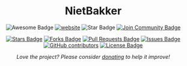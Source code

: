 <h1 align="center">NietBakker</h1>
<div align="center">
<img src="https://cdn.rawgit.com/sindresorhus/awesome/d7305f38d29fed78fa85652e3a63e154dd8e8829/media/badge.svg" alt="Awesome Badge"/>
<a href="https://arbeitnow.com/?utm_source=awesome-github-profile-readme"><img src="https://img.shields.io/static/v1?label=&labelColor=505050&message=NietBakker&color=%230076D6&style=flat&logo=google-chrome&logoColor=%230076D6" alt="website"/></a>
<!-- <img src="http://hits.dwyl.com/abhisheknaiidu/awesome-github-profile-readme.svg" alt="Hits Badge"/> -->
<img src="https://img.shields.io/static/v1?label=%F0%9F%8C%9F&message=Gouden%20Ster&style=style=flat&color=BC4E99" alt="Star Badge"/>
<a href="https://discord.gg/8zH6SSKtN9"><img src="https://img.shields.io/discord/733027681184251937.svg?style=flat&label=Join%20Community&color=7289DA" alt="Join Community Badge"/></a>
<br>

<a href="https://github.com/nietbakker/NietBakker/stargazers"><img src="https://img.shields.io/github/stars/nietbakker/NietBakker" alt="Stars Badge"/></a>
<a href="https://github.com/nietbakker/NietBakker/network/members"><img src="https://img.shields.io/github/forks/nietbakker/NietBakker" alt="Forks Badge"/></a>
<a href="https://github.com/nietbakker/NietBakker/pulls"><img src="https://img.shields.io/github/issues-pr/nietbakker/NietBakker" alt="Pull Requests Badge"/></a>
<a href="https://github.com/nietbakker/NietBakker/issues"><img src="https://img.shields.io/github/issues/nietbakker/NietBakker" alt="Issues Badge"/></a>
<a href="https://github.com/nietbakker/NietBakker/graphs/contributors"><img alt="GitHub contributors" src="https://img.shields.io/github/contributors/nietbakker/NietBakker?color=2b9348"></a>
<a href="https://github.com/nietbakker/NietBakker/blob/master/LICENSE"><img src="https://img.shields.io/github/license/nietbakker/NietBakker?color=2b9348" alt="License Badge"/></a>

<i>Love the project? Please consider [donating](https://paypal.me/) to help it improve!</i>

</div>
